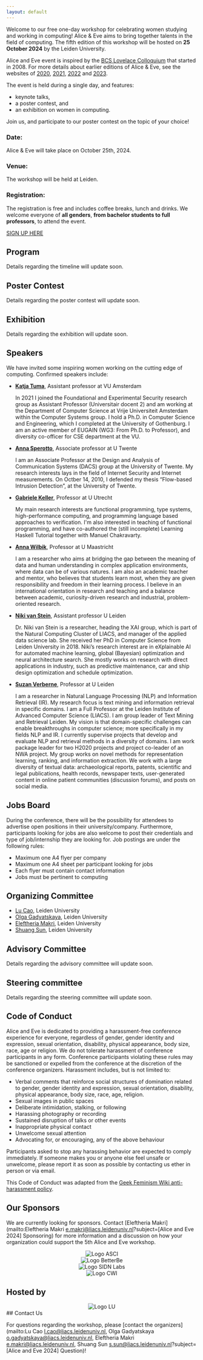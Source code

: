 ```yaml
---
layout: default
---
```


<!-- ![Header Image, Alice and Eve 2024 at TU Delft](assets/header_2024.png) -->

<!-- **Did you attend Alice & Eve 2024? Please fill out our feedback form: [https://forms.gle/cFKzTXHZQpLtyMY17](https://forms.gle/cFKzTXHZQpLtyMY17)**-->

Welcome to our free one-day workshop for celebrating women studying and working in computing!
Alice & Eve aims to bring together talents in the field of computing. The fifth edition of this workshop will be hosted on **25 October 2024** by the Leiden University.

Alice and Eve event is inspired by the [BCS Lovelace Colloquium](https://bcswomenlovelace.bcs.org/) that started in 2008. For more details about earlier editions of Alice & Eve, see the websites of [2020](https://fmt.ewi.utwente.nl/events/aliceandeve2020/), [2021](https://aliceandeve.cs.ru.nl/), [2022](https://alice-and-eve.github.io/2022/) and [2023](https://alice-and-eve.github.io/2023/).

The event is held during a single day, and features:

- keynote talks,
- a poster contest, and
- an exhibition on women in computing.

Join us, and participate to our poster contest on the topic of your choice!

### Date:

Alice & Eve will take place on October 25th, 2024.

### Venue:

The workshop will be held at Leiden.
<!-- <iframe src="https://www.google.com/maps/embed?pb=!1m18!1m12!1m3!1d2436.8666068656294!2d4.95200197667113!3d52.35470457201834!2m3!1f0!2f0!3f0!3m2!1i1024!2i768!4f13.1!3m3!1m2!1s0x47c6093794c982b7%3A0x5ba7c8690917b951!2sLab42!5e0!3m2!1snl!2snl!4v1697828221735!5m2!1snl!2snl" width="600" height="450" style="border:0;" allowfullscreen="" loading="lazy" referrerpolicy="no-referrer-when-downgrade"></iframe> -->
<!-- <iframe src="https://www.google.com/maps/embed?pb=!1m18!1m12!1m3!1d2447.751991104805!2d4.482933476457672!3d52.15701986304036!2m3!1f0!2f0!3f0!3m2!1i1024!2i768!4f13.1!3m3!1m2!1s0x47c5c6f2447daae3%3A0x48e9dc4f075bb167!2z6I6x6aG_5aSn5a2m!5e0!3m2!1szh-CN!2snl!4v1710771504599!5m2!1snl!2snl" width="600" height="450" style="border:0;" allowfullscreen="" loading="lazy" referrerpolicy="no-referrer-when-downgrade"></iframe> -->

### Registration:

The registration is free and includes coffee breaks, lunch and drinks. We welcome everyone of **all genders**, **from bachelor students to full professors**, to attend the event.

[SIGN UP HERE](https://forms.office.com/e/BckrsM54dj)

## Program

Details regarding the timeline will update soon.

<!--
| Time |  |
|---|---|
| 09.30 - 09.50  | Registration & welcome coffee (L3.36)|
| 09.50 - 10.00  | Opening (L1.02, for all talks)|
| 10.00 - 10.30  | Talk: **Ana Oprescu** - Trilemmas in Software Systems and Education |
| 10.30 - 11.00  | Talk: **Marcela Tuler de Oliveira** - Distributed Access Control: Bridging Trustworthiness and Transparency in Cross-Organizational Data Sharing |
| 11.00 - 11.30  | Coffee Break (L3.36) |
| 11.30 - 12.00  | Talk: **Carla Groenland** - Why combinatorics is useful for (theoretical) computer science  |
| 12.00 - 12.30  | Talk: **Lynda Hardman** - Exploring Relations in Neuroscience Literature using Augmented Reality |
| 12.30 - 14.00  | Lunch + Poster session + Exhibition  (L3.36) |
| 14.00 - 14.30  | Sponsor Lightning Talks (L1.02, for all talks)|
| 14.30 - 15.00  | Talk: **Marieke van Erp** - Mixing AI and humanities for smell history and heritage: the story of Odeuropa  |
| 15.00 - 15.30  | Talk: **Rianne van den Berg** - AI for the natural sciences|
| 15.30 - 16.00  | Coffee Break (L3.36) |
| 16.00 - 16.50  | Panel: **Closing the Gap: Addressing the Digital Divide through Accessible Technology** (speakers: Emma Beauxis-Aussalet, Hinda Haned, Iffat Rose Gill; moderator: Paola Grosso)
| 16.50 - 17.00  | Poster Prizes + closing |
| 17.00 - 18.00  | Drinks and socials (L3.36) |
-->

## Poster Contest

Details regarding the poster contest will update soon.


## Exhibition

Details regarding the exhibition will update soon.

## Speakers

We have invited some inspiring women working on the cutting edge of computing. Confirmed speakers include:

- **[Katja Tuma](https://katjatuma.github.io/)**, Assistant professor at VU Amsterdam
  
  In 2021 I joined the Foundational and Experimental Security research group as Assistant Professor (Universitair docent 2) and am working at the Department of Computer Science at Vrije Universiteit Amsterdam within the Computer Systems group. I hold a Ph.D. in Computer Science and Engineering, which I completed at the University of Gothenburg. I am an active member of EUGAIN (WG3: From Ph.D. to Professor), and diversity co-officer for CSE department at the VU.
  
- **[Anna Sperotto](https://annasperotto.org/)**, Associate professor at U Twente
  
  I am an Associate Professor at the Design and Analysis of Communication Systems (DACS) group at the University of Twente. My research interests lays in the field of Internet Security and Internet measurements. On Octber 14, 2010, I defended my thesis “Flow-based Intrusion Detection”, at the University of Twente.
  
- **[Gabriele Keller](https://www.uu.nl/staff/GKKeller)**, Professor at U Utrecht
  
  My main research interests are functional programming, type systems, high-performance computing, and programming language based approaches to verification. I'm also interested in teaching of functional programming, and have co-authored the (still incomplete) Learning Haskell Tutorial together with Manuel Chakravarty.
  
- **[Anna Wilbik](https://www.maastrichtuniversity.nl/m-wilbik)**, Professor at U Maastricht
  
  I am a researcher who aims at bridging the gap between the meaning of data and human understanding in complex application environments, where data can be of various natures. I am also an academic teacher and mentor, who believes that students learn most, when they are given responsibility and freedom in their learning process. I believe in an international orientation in research and teaching and a balance between academic, curiosity-driven research and industrial, problem-oriented research.
  
- **[Niki van Stein](https://www.nikivanstein.nl/)**, Assistant professor U Leiden
  
  Dr. Niki van Stein is a researcher, heading the XAI group, which is part of the Natural Computing Cluster of LIACS, and manager of the applied data science lab. She received her PhD in Computer Science from Leiden University in 2018. Niki’s research interest are in eXplainable AI for automated machine learning, global (Bayesian) optimization and neural architecture search. She mostly works on research with direct applications in industry, such as predictive maintenance, car and ship design optimization and schedule optimization.
  
- **[Suzan Verberne](https://liacs.leidenuniv.nl/~verbernes/)**, Professor at U Leiden
  
  I am a researcher in Natural Language Processing (NLP) and Information Retrieval (IR). My research focus is text mining and information retrieval in specific domains. I am a Full Professor at the Leiden Institute of Advanced Computer Science (LIACS). I am group leader of Text Mining and Retrieval Leiden.
  My vision is that domain-specific challenges can enable breakthroughs in computer science; more specifically in my fields NLP and IR. I currently supervise projects that develop and evaluate NLP and retrieval methods in a diversity of domains. I am work package leader for two H2020 projects and project co-leader of an NWA project.
  My group works on novel methods for representation learning, ranking, and information extraction. We work with a large diversity of textual data: archaeological reports, patents, scientific and legal publications, health records, newspaper texts, user-generated content in online patient communities (discussion forums), and posts on social media.


## Jobs Board

During the conference, there will be the possibility for attendees to advertise open positions in their university/company. Furthermore, participants looking for jobs are also welcome to post their credentials and type of job/internship they are looking for. Job postings are under the following rules:
- Maximum one A4 flyer per company
- Maximum one A4 sheet per participant looking for jobs
- Each flyer must contain contact information
- Jobs must be pertinent to computing

## Organizing Committee

- [Lu Cao](https://www.universiteitleiden.nl/en/staffmembers/lu-cao%5B2%5D#tab-1), Leiden University
- [Olga Gadyatskaya](https://www.universiteitleiden.nl/en/staffmembers/olga-gadyatskaya#tab-1), Leiden University
- [Eleftheria Makri](https://www.universiteitleiden.nl/en/staffmembers/eleftheria-makri#tab-1), Leiden University
- [Shuang Sun](https://www.universiteitleiden.nl/en/staffmembers/shuang-sun#tab-1), Leiden University


## Advisory Committee

Details regarding the advisory committee will update soon.

## Steering committee

Details regarding the steering committee will update soon.

## Code of Conduct
Alice and Eve is dedicated to providing a harassment-free conference experience for everyone, regardless of gender, gender identity and expression, sexual orientation, disability, physical appearance, body size, race, age or religion. We do not tolerate harassment of conference participants in any form. Conference participants violating these rules may be sanctioned or expelled from the conference at the discretion of the conference organizers.
Harassment includes, but is not limited to:
- Verbal comments that reinforce social structures of domination related to gender, gender identity and expression, sexual orientation, disability, physical appearance, body size, race, age, religion.
- Sexual images in public spaces
- Deliberate intimidation, stalking, or following
- Harassing photography or recording
- Sustained disruption of talks or other events
- Inappropriate physical contact
- Unwelcome sexual attention
- Advocating for, or encouraging, any of the above behaviour
  
Participants asked to stop any harassing behavior are expected to comply immediately. If someone makes you or anyone else feel unsafe or unwelcome, please report it as soon as possible by contacting us ether in person or via email.
<!--
Ilaria Battiston (either in person or via [email](mailto:Ilaria Battiston <ilaria@cwi.nl>)) or Iris Groen (either in person or via [email](mailto:Iris Groen <i.i.a.groen@uva.nl>)).
-->
This Code of Conduct was adapted from the [Geek Feminism Wiki anti-harassment policy](https://geekfeminism.fandom.com/wiki/Conference_anti-harassment/Policy).

## Our Sponsors

We are currently looking for sponsors. Contact [Eleftheria Makri](mailto:Eleftheria Makri <e.makri@liacs.leidenuniv.nl>?subject=[Alice and Eve 2024] Sponsoring) for more information and a discussion on how your organization could support the 5th Alice and Eve workshop.
<div style="text-align: center">
  <div class="sponsors orga">
    <div class="margin-top">
      <img src="assets/sponsors-logo/ASCI_Logo.gif" alt="Logo ASCI" style="max-width: 100%">
    </div>
    <div class="margin-top">
      <img src="assets/sponsors-logo/BetterBe Corporate Identity files 001/betterbe-logo-rgb.png" alt="Logo BetterBe" style="max-width: 100%">
    </div>
    <div class="margin-top">
      <img src="assets/sponsors-logo/SIDN.png" alt="Logo SIDN Labs" style="max-width: 100%">
    </div>
    <div class="margin-top">
      <img src="assets/sponsors-logo/cwi-logo.png" alt="Logo CWI" style="max-width: 100%">
    </div>
 </div>
</div>

<!--
<div style="text-align: center">
  <div class="sponsors orga">
    <div class="margin-top">
      <img src="assets/sponsors-logo/versen.svg" alt="Logo VERSEN" style="max-width: 100%">
    </div>
    <div class="margin-top">
      <img src="assets/sponsors-logo/BetterBe Corporate Identity files 001/betterbe-logo-rgb.png" alt="Logo BetterBe" style="max-width: 100%">
    </div>
    <div class="margin-top">
      <img src="assets/sponsors-logo/DuckDB_Logo.png" alt="Logo DuckDB Foundation" style="max-width: 100%">
    </div>
    <div class="margin-top">
      <img src="assets/sponsors-logo/TOPdesk_RGB_Logo_Tagline.png" alt="Logo TOPDesk" style="max-width: 100%">
    </div>
 </div>
</div>

<div style="text-align: center">
  <div class="sponsors orga">
    <div class="margin-top">
      <img src="assets/sponsors-logo/SIDN.png" alt="Logo SIDN Labs" style="max-width: 100%">
    </div>
    <div class="margin-top">
      <img src="assets/sponsors-logo/ASCI-Logo.png" alt="Logo ASCI" style="max-width: 100%">
    </div>
    <div class="margin-top">
      <img src="assets/sponsors-logo/siks300.png" alt="Logo SIKS" style="max-width: 100%">
    </div>
  </div>
</div>
-->
## Hosted by

<div style="text-align: center">
  <div class="sponsors orga">
    <!--<div class="margin-top">
      <img src="assets/sponsors-logo/uva-logo.png" alt="Logo UvA" style="max-width: 100%">
    </div>-->
    <div class="margin-top">
      <img src="assets/sponsors-logo/Leiden-University-logo.jpg" alt="Logo LU" style="max-height: 100px; max-width: 100%">
    </div>
    <!--<div class="margin-top">
      <img src="assets/sponsors-logo/cwi-logo.png" alt="Logo CWI" style="max-width: 100%">
    </div>-->
  </div>
</div>
## Contact Us

For questions regarding the workshop, please [contact the organizers](mailto:Lu Cao <l.cao@liacs.leidenuniv.nl>, Olga Gadyatskaya <o.gadyatskaya@liacs.leidenuniv.nl>, Eleftheria Makri <e.makri@liacs.leidenuniv.nl>, Shuang Sun <s.sun@liacs.leidenuniv.nl>?subject=[Alice and Eve 2024] Question)!
